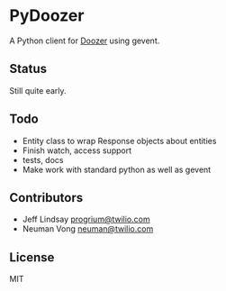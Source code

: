# PyDoozer

A Python client for [Doozer](https://github.com/ha/doozerd) using gevent. 

## Status

Still quite early.

## Todo

 * Entity class to wrap Response objects about entities
 * Finish watch, access support
 * tests, docs
 * Make work with standard python as well as gevent

## Contributors

 * Jeff Lindsay <progrium@twilio.com>
 * Neuman Vong <neuman@twilio.com>

## License

MIT